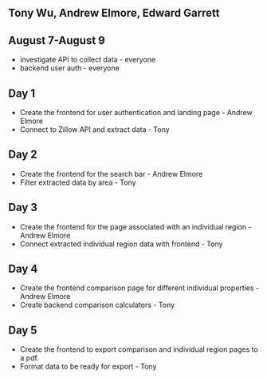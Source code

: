 ## Tony Wu, Andrew Elmore, Edward Garrett

## August 7-August 9
- investigate API to collect data - everyone
- backend user auth - everyone


## Day 1
* Create the frontend for user authentication and landing page - Andrew Elmore
* Connect to Zillow API and extract data - Tony 
## Day 2
* Create the frontend for the search bar - Andrew Elmore
* Filter extracted data by area - Tony
## Day 3
* Create the frontend for the page associated with an individual region - Andrew Elmore
* Connect extracted individual region data with frontend - Tony

## Day 4
* Create the frontend comparison page for different individual properties - Andrew Elmore
* Create backend comparison calculators - Tony

## Day 5
* Create the frontend to export comparison and individual region pages to a pdf.
* Format data to be ready for export - Tony

